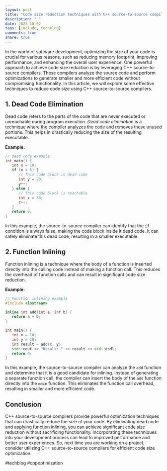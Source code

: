 ```yaml
---
layout: post
title: "Code size reduction techniques with C++ source-to-source compilers"
description: " "
date: 2023-10-02
tags: [include, techblog]
comments: true
share: true
---
```


In the world of software development, optimizing the size of your code is crucial for various reasons, such as reducing memory footprint, improving performance, and enhancing the overall user experience. One powerful approach to achieve code size reduction is by leveraging C++ source-to-source compilers. These compilers analyze the source code and perform optimizations to generate smaller and more efficient code without compromising functionality. In this article, we will explore some effective techniques to reduce code size using C++ source-to-source compilers.

## 1. Dead Code Elimination

Dead code refers to the parts of the code that are never executed or unreachable during program execution. *Dead code elimination* is a technique where the compiler analyzes the code and removes these unused portions. This helps in drastically reducing the size of the resulting executable.

**Example:**

```cpp
// Dead code example
int main() {
   int x = 10;
   if (x < 5) {
      // This code block is dead code
      int y = 20;
      y++;
   } else {
      // This code block is reachable
      int z = 30;
      z++;
   }
   return 0;
}
```

In this example, the source-to-source compiler can identify that the `if` condition is always false, making the code block inside it dead code. It can safely eliminate this dead code, resulting in a smaller executable.

## 2. Function Inlining

Function inlining is a technique where the body of a function is inserted directly into the calling code instead of making a function call. This reduces the overhead of function calls and can result in significant code size reduction.

**Example:**

```cpp
// Function inlining example
#include <iostream>

inline int add(int a, int b) {
   return a + b;
}

int main() {
   int x = 10;
   int y = 20;
   int result = add(x, y);
   std::cout << "Result: " << result << std::endl;
   return 0;
}
```

In this example, the source-to-source compiler can analyze the `add` function and determine that it is a good candidate for inlining. Instead of generating a separate function call, the compiler can insert the body of the `add` function directly into the `main` function. This eliminates the function call overhead, resulting in smaller and more efficient code.

## Conclusion

C++ source-to-source compilers provide powerful optimization techniques that can drastically reduce the size of your code. By eliminating dead code and applying function inlining, you can achieve significant code size reduction without sacrificing functionality. Incorporating these techniques into your development process can lead to improved performance and better user experiences. So, next time you are working on a project, consider utilizing C++ source-to-source compilers for efficient code size optimization.

#techblog #cppoptimization